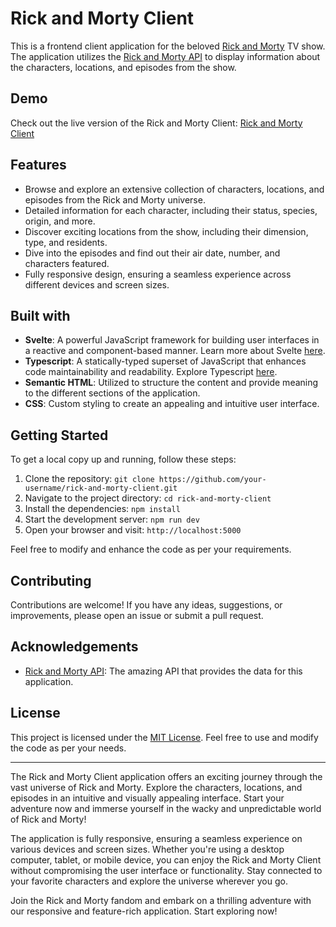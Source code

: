# Rick and Morty Client

This is a frontend client application for the beloved [Rick and Morty](https://www.adultswim.com/videos/rick-and-morty) TV show. The application utilizes the [Rick and Morty API](https://rickandmortyapi.com/) to display information about the characters, locations, and episodes from the show.

## Demo

Check out the live version of the Rick and Morty Client: [Rick and Morty Client](https://nathanmartinez.github.io/rick-and-morty-svelte/)

## Features

- Browse and explore an extensive collection of characters, locations, and episodes from the Rick and Morty universe.
- Detailed information for each character, including their status, species, origin, and more.
- Discover exciting locations from the show, including their dimension, type, and residents.
- Dive into the episodes and find out their air date, number, and characters featured.
- Fully responsive design, ensuring a seamless experience across different devices and screen sizes.

## Built with

- **Svelte**: A powerful JavaScript framework for building user interfaces in a reactive and component-based manner. Learn more about Svelte [here](https://svelte.dev/).
- **Typescript**: A statically-typed superset of JavaScript that enhances code maintainability and readability. Explore Typescript [here](https://www.typescriptlang.org/).
- **Semantic HTML**: Utilized to structure the content and provide meaning to the different sections of the application.
- **CSS**: Custom styling to create an appealing and intuitive user interface.

## Getting Started

To get a local copy up and running, follow these steps:

1. Clone the repository: `git clone https://github.com/your-username/rick-and-morty-client.git`
2. Navigate to the project directory: `cd rick-and-morty-client`
3. Install the dependencies: `npm install`
4. Start the development server: `npm run dev`
5. Open your browser and visit: `http://localhost:5000`

Feel free to modify and enhance the code as per your requirements.

## Contributing

Contributions are welcome! If you have any ideas, suggestions, or improvements, please open an issue or submit a pull request.

## Acknowledgements

- [Rick and Morty API](https://rickandmortyapi.com/): The amazing API that provides the data for this application.

## License

This project is licensed under the [MIT License](LICENSE). Feel free to use and modify the code as per your needs.

---

The Rick and Morty Client application offers an exciting journey through the vast universe of Rick and Morty. Explore the characters, locations, and episodes in an intuitive and visually appealing interface. Start your adventure now and immerse yourself in the wacky and unpredictable world of Rick and Morty!

The application is fully responsive, ensuring a seamless experience on various devices and screen sizes. Whether you're using a desktop computer, tablet, or mobile device, you can enjoy the Rick and Morty Client without compromising the user interface or functionality. Stay connected to your favorite characters and explore the universe wherever you go.

Join the Rick and Morty fandom and embark on a thrilling adventure with our responsive and feature-rich application. Start exploring now!
